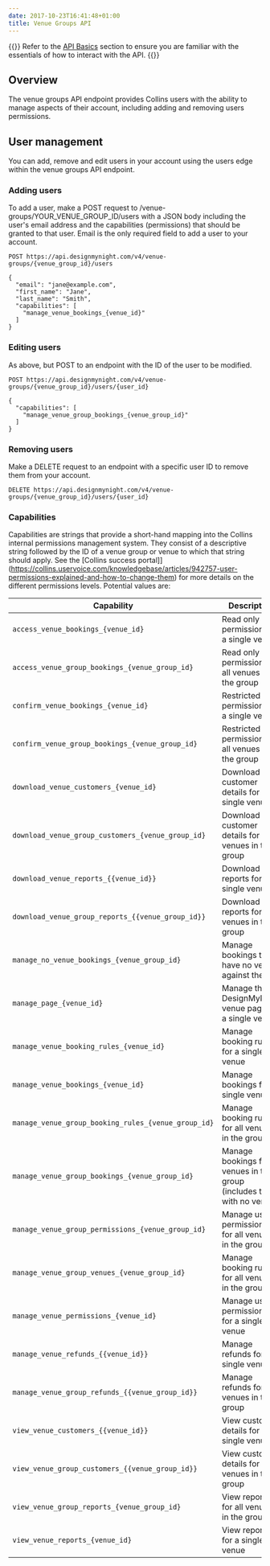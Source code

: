 ```yaml
---
date: 2017-10-23T16:41:48+01:00
title: Venue Groups API
---
```


{{<note title="Before you begin">}}
Refer to the [API Basics](/api-basics) section to ensure you are familiar with the essentials of how to interact with the API.
{{</note>}}

## Overview

The venue groups API endpoint provides Collins users with the ability to manage aspects of their account, including adding and removing users permissions.


## User management

You can add, remove and edit users in your account using the users edge within the venue groups API endpoint.

### Adding users

To add a user, make a POST request to /venue-groups/YOUR_VENUE_GROUP_ID/users with a JSON body including the user's email address and the capabilities (permissions) that should be granted to that user. Email is the only required field to add a user to your account.

```
POST https://api.designmynight.com/v4/venue-groups/{venue_group_id}/users

{
  "email": "jane@example.com",
  "first_name": "Jane",
  "last_name": "Smith",
  "capabilities": [
    "manage_venue_bookings_{venue_id}"
  ]
}
```

### Editing users

As above, but POST to an endpoint with the ID of the user to be modified.

```
POST https://api.designmynight.com/v4/venue-groups/{venue_group_id}/users/{user_id}

{
  "capabilities": [
    "manage_venue_group_bookings_{venue_group_id}"
  ]
}
```

### Removing users

Make a DELETE request to an endpoint with a specific user ID to remove them from your account.

```
DELETE https://api.designmynight.com/v4/venue-groups/{venue_group_id}/users/{user_id}
```

### Capabilities

Capabilities are strings that provide a short-hand mapping into the Collins internal permissions management system. They consist of a descriptive string followed by the ID of a venue group or venue to which that string should apply. See the [Collins success portal]](https://collins.uservoice.com/knowledgebase/articles/942757-user-permissions-explained-and-how-to-change-them) for more details on the different permissions levels. Potential values are:

Capability | Description
----- | -----
`access_venue_bookings_{venue_id}` | Read only permission for a single venue
`access_venue_group_bookings_{venue_group_id}` | Read only permission for all venues in the group
`confirm_venue_bookings_{venue_id}` | Restricted user permission for a single venue
`confirm_venue_group_bookings_{venue_group_id}` | Restricted user permission for all venues in the group
`download_venue_customers_{venue_id}` | Download customer details for a single venue
`download_venue_group_customers_{venue_group_id}` | Download customer details for all venues in the group
`download_venue_reports_{{venue_id}}` | Download reports for a single venue
`download_venue_group_reports_{{venue_group_id}}` | Download reports for all venues in the group
`manage_no_venue_bookings_{venue_group_id}` | Manage bookings that have no venue against them
`manage_page_{venue_id}` | Manage the DesignMyNight venue page for a single venue
`manage_venue_booking_rules_{venue_id}` | Manage booking rules for a single venue
`manage_venue_bookings_{venue_id}` | Manage bookings for a single venue
`manage_venue_group_booking_rules_{venue_group_id}` | Manage booking rules for all venues in the group
`manage_venue_group_bookings_{venue_group_id}` | Manage bookings for all venues in the group (includes those with no venue)
`manage_venue_group_permissions_{venue_group_id}` | Manage user permissions for all venues in the group
`manage_venue_group_venues_{venue_group_id}` | Manage booking rules for all venues in the group
`manage_venue_permissions_{venue_id}` | Manage user permissions for a single venue
`manage_venue_refunds_{{venue_id}}` | Manage refunds for a single venue
`manage_venue_group_refunds_{{venue_group_id}}` | Manage refunds for all venues in the group
`view_venue_customers_{{venue_id}}` | View customer details for a single venue
`view_venue_group_customers_{{venue_group_id}}` | View customer details for all venues in the group
`view_venue_group_reports_{venue_group_id}` | View reports for all venues in the group
`view_venue_reports_{venue_id}` | View reports for a single venue
